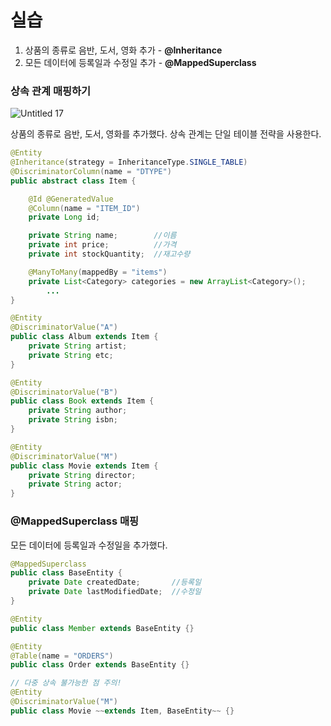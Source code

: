 # **실습**

1. 상품의 종류로 음반, 도서, 영화 추가 - **@Inheritance**
2. 모든 데이터에 등록일과 수정일 추가 - **@MappedSuperclass**

### **상속 관계 매핑하기**

![Untitled 17](https://user-images.githubusercontent.com/53958188/174466586-7c4eef1d-6029-4f45-865d-c0226aa2394e.png)


상품의 종류로 음반, 도서, 영화를 추가했다. 상속 관계는 단일 테이블 전략을 사용한다.

```java
@Entity
@Inheritance(strategy = InheritanceType.SINGLE_TABLE)
@DiscriminatorColumn(name = "DTYPE")
public abstract class Item {

    @Id @GeneratedValue
    @Column(name = "ITEM_ID")
    private Long id;

    private String name;        //이름
    private int price;          //가격
    private int stockQuantity;  //재고수량

    @ManyToMany(mappedBy = "items")
    private List<Category> categories = new ArrayList<Category>();
		...
}
```

```java
@Entity
@DiscriminatorValue("A")
public class Album extends Item {
    private String artist;
    private String etc;
}

@Entity
@DiscriminatorValue("B")
public class Book extends Item {
    private String author;
    private String isbn;
}

@Entity
@DiscriminatorValue("M")
public class Movie extends Item {
    private String director;
    private String actor;
}
```

### **@MappedSuperclass 매핑**

모든 데이터에 등록일과 수정일을 추가했다.

```java
@MappedSuperclass
public class BaseEntity {
    private Date createdDate;       //등록일
    private Date lastModifiedDate;  //수정일
}
```

```java
@Entity
public class Member extends BaseEntity {}

@Entity
@Table(name = "ORDERS")
public class Order extends BaseEntity {}

// 다중 상속 불가능한 점 주의!
@Entity
@DiscriminatorValue("M")
public class Movie ~~extends Item, BaseEntity~~ {}
```
